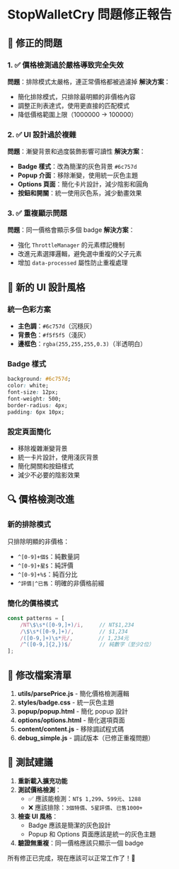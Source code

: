 # StopWalletCry 問題修正報告

## 🔧 修正的問題

### 1. ✅ 價格檢測過於嚴格導致完全失效
**問題**：排除模式太嚴格，連正常價格都被過濾掉
**解決方案**：
- 簡化排除模式，只排除最明顯的非價格內容
- 調整正則表達式，使用更直接的匹配模式
- 降低價格範圍上限（1000000 → 100000）

### 2. ✅ UI 設計過於複雜
**問題**：漸變背景和過度裝飾影響可讀性
**解決方案**：
- **Badge 樣式**：改為簡潔的灰色背景 `#6c757d`
- **Popup 介面**：移除漸變，使用統一灰色主題
- **Options 頁面**：簡化卡片設計，減少陰影和圓角
- **按鈕和開關**：統一使用灰色系，減少動畫效果

### 3. ✅ 重複顯示問題
**問題**：同一價格會顯示多個 badge
**解決方案**：
- 強化 `ThrottleManager` 的元素標記機制
- 改進元素選擇邏輯，避免選中重複的父子元素
- 增加 `data-processed` 屬性防止重複處理

## 🎨 新的 UI 設計風格

### 統一色彩方案
- **主色調**：`#6c757d`（沉穩灰）
- **背景色**：`#f5f5f5`（淺灰）
- **邊框色**：`rgba(255,255,255,0.3)`（半透明白）

### Badge 樣式
```css
background: #6c757d;
color: white;
font-size: 12px;
font-weight: 500;
border-radius: 4px;
padding: 6px 10px;
```

### 設定頁面簡化
- 移除複雜漸變背景
- 統一卡片設計，使用淺灰背景
- 簡化開關和按鈕樣式
- 減少不必要的陰影效果

## 🔍 價格檢測改進

### 新的排除模式
只排除明顯的非價格：
- `^[0-9]+個$`：純數量詞
- `^[0-9]+星$`：純評價
- `^[0-9]+%$`：純百分比
- `^評價|^已售`：明確的非價格前綴

### 簡化的價格模式
```javascript
const patterns = [
    /NT\$\s*([0-9,]+)/i,     // NT$1,234
    /\$\s*([0-9,]+)/,        // $1,234
    /([0-9,]+)\s*元/,        // 1,234元
    /^([0-9,]{2,})$/         // 純數字（至少2位）
];
```

## 📝 修改檔案清單

1. **utils/parsePrice.js** - 簡化價格檢測邏輯
2. **styles/badge.css** - 統一灰色主題
3. **popup/popup.html** - 簡化 popup 設計
4. **options/options.html** - 簡化選項頁面
5. **content/content.js** - 移除調試程式碼
6. **debug_simple.js** - 調試版本（已修正重複問題）

## 🚀 測試建議

1. **重新載入擴充功能**
2. **測試價格檢測**：
   - ✅ 應該能檢測：`NT$ 1,299`、`599元`、`1288`
   - ❌ 應該排除：`3個特價`、`5星評價`、`已售1000+`
3. **檢查 UI 風格**：
   - Badge 應該是簡潔的灰色設計
   - Popup 和 Options 頁面應該是統一的灰色主題
4. **驗證無重複**：同一價格應該只顯示一個 badge

所有修正已完成，現在應該可以正常工作了！🎉